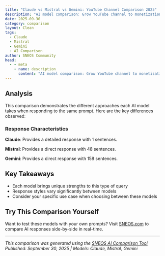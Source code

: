 ```yaml
---
title: "Claude vs Mistral vs Gemini: YouTube Channel Comparison 2025"
description: "AI model comparison: Grow YouTube channel to monetization - 1000 subscribers and 4000 hours..."
date: 2025-09-30
category: comparison
layout: Clean
tags:
  - Claude
  - Mistral
  - Gemini
  - AI Comparison
author: SNEOS Community
head:
  - - meta
    - name: description
      content: "AI model comparison: Grow YouTube channel to monetization - 1000 subscribers and 4000 hours..."
---
```


<ChatComparison
  title="Claude vs Mistral vs Gemini: YouTube Channel Comparison 2025"
  prompt="Grow YouTube channel to monetization - 1000 subscribers and 4000 hours"
  :responses='{
    "Claude": "Here\u0027s a strategic roadmap to reach YouTube monetization requirements:\n\n## Content Strategy\n\n**Define Your Niche**\n- Pick a specific topic you\u0027re passionate about\n- Research what\u0027s trending in your area of expertise\n- Create content that solves problems or entertains consistently\n\n**Content Planning**\n- Upload 2-3 times per week minimum\n- Batch create content to maintain consistency\n- Mix evergreen content with trending topics\n- Create series/playlists to increase watch time\n\n## Optimize for Discovery\n\n**SEO Basics**\n- Research keywords using TubeBuddy or VidIQ\n- Write compelling titles (under 60 characters)\n- Create detailed descriptions with keywords\n- Use 10-15 relevant tags\n- Design eye-catching thumbnails\n\n**Engagement Tactics**\n- Hook viewers in first 15 seconds\n- Ask questions to encourage comments\n- Use cards and end screens to promote other videos\n- Respond to comments within first few hours\n\n## Build Watch Time (4,000 hours)\n\n**Longer Content**\n- Aim for 8\u002B minute videos when possible\n- Create in-depth tutorials or discussions\n- Use storytelling to keep viewers engaged\n- Add chapters for better user experience\n\n**Playlist Strategy**\n- Group related videos together\n- Use compelling playlist titles\n- Auto-play feature increases total watch time\n\n## Grow Subscribers (1,000)\n\n**Community Building**\n- Post regularly on Community tab (when available)\n- Create subscriber-only content\n- Ask viewers to subscribe at natural points\n- Collaborate with similar-sized creators\n\n**Cross-Platform Promotion**\n- Share on social media platforms\n- Create YouTube Shorts for additional exposure\n- Engage in relevant Facebook groups/Reddit communities\n- Email list promotion if available\n\n## Timeline Expectations\n\n**Realistic Goals:**\n- Small channels: 6-18 months typically\n- Consistent posting: 2-3x per week minimum\n- Quality over quantity always wins\n\n**Track Progress:**\n- Monitor YouTube Analytics weekly\n- Focus on audience retention metrics\n- Adjust strategy based on what content performs best\n\n## Quick Wins\n\n- Create YouTube Shorts (they can go viral faster)\n- Jump on trending topics in your niche\n- Collaborate with other creators\n- Optimize old videos with better titles/thumbnails\n- Engage actively with your existing community\n\nWould you like me to elaborate on any specific aspect of growing your channel?",
    "Mistral": "Growing a YouTube channel to meet the monetization requirements of 1,000 subscribers and 4,000 watch hours can be a challenging but rewarding process. Here are some strategies to help you achieve these goals:\n\n### 1. **Content Strategy**\n- **Consistent Uploads:** Aim to upload videos on a consistent schedule, whether it\u0027s daily, weekly, or bi-weekly. Consistency helps build an audience.\n- **High-Quality Content:** Ensure your videos are well-produced with good audio and video quality. Invest in basic equipment if necessary.\n- **Engaging Topics:** Choose topics that are relevant and interesting to your target audience. Research trending topics and keywords.\n- **SEO Optimization:** Use relevant keywords in your video titles, descriptions, and tags to improve discoverability.\n\n### 2. **Audience Engagement**\n- **Interact with Viewers:** Respond to comments on your videos and engage with your audience on social media.\n- **Calls to Action:** Encourage viewers to like, comment, share, and subscribe. Use end screens and cards to promote other videos.\n- **Community Posts:** Use YouTube\u0027s Community tab to post updates, polls, and other engaging content.\n\n### 3. **Promotion and Marketing**\n- **Social Media:** Promote your videos on other social media platforms like Instagram, Facebook, Twitter, and TikTok.\n- **Collaborations:** Collaborate with other YouTubers in your niche to reach a wider audience.\n- **Email Marketing:** Build an email list and send out newsletters with updates and new video releases.\n- **Paid Advertising:** Consider using paid ads on platforms like Google Ads or Facebook Ads to reach a larger audience.\n\n### 4. **Analytics and Feedback**\n- **YouTube Analytics:** Use YouTube Analytics to understand what\u0027s working and what\u0027s not. Pay attention to metrics like watch time, audience retention, and viewer demographics.\n- **Feedback:** Ask for feedback from your audience and be open to making changes based on their suggestions.\n\n### 5. **Community Building**\n- **Engage with Comments:** Respond to comments on your videos and engage with your audience.\n- **Live Streams:** Use live streams to interact with your audience in real-time.\n- **Community Building:** Create a sense of community among your viewers by encouraging interaction and discussion.\n\n### 6. **Optimize for Watch Time**\n- **Longer Videos:** Consider making longer videos (10\u002B minutes) to increase watch time.\n- **Playlists:** Create playlists to keep viewers watching more of your content.\n- **Engaging Content:** Ensure your content is engaging from start to finish to keep viewers watching.\n\n### 7. **Monetization Preparation**\n- **AdSense Account:** Set up an AdSense account in advance so you\u0027re ready to monetize once you meet the requirements.\n- **Compliance:** Ensure your content complies with YouTube\u0027s community guidelines and terms of service.\n\n### 8. **Patience and Persistence**\n- **Stay Consistent:** Growing a YouTube channel takes time and consistency. Don\u0027t get discouraged if growth is slow.\n- **Adapt and Improve:** Continuously adapt your strategy based on what\u0027s working and what\u0027s not.\n\n### 9. **Diversify Content**\n- **Variety:** Offer a variety of content types (e.g., tutorials, reviews, vlogs, Q\u0026A sessions) to keep your audience engaged.\n- **Trends:** Stay updated with current trends and incorporate them into your content.\n\n### 10. **Networking**\n- **Join Communities:** Join YouTube communities and forums related to your niche to network with other creators.\n- **Attend Events:** Participate in YouTube events and meetups to connect with other creators and learn from their experiences.\n\nBy implementing these strategies, you can steadily grow your YouTube channel and reach the monetization threshold of 1,000 subscribers and 4,000 watch hours. Good luck!",
    "Gemini": "Okay, let\u0027s break down how to grow your YouTube channel to reach the monetization threshold of 1,000 subscribers and 4,000 valid public watch hours within the past 12 months. This is a marathon, not a sprint, so patience, consistency, and continuous improvement are key!\n\n**I. Planning \u0026 Strategy:**\n\n*   **1. Niche Down \u0026 Define Your Audience:**\n    *   **What are you passionate about?**  What do you genuinely enjoy creating content around? Your passion will shine through and make it easier to stay consistent.\n    *   **Who is your ideal viewer?**  Age, interests, problems they face, what they search for on YouTube?  The more specific you are, the better you can tailor your content.\n    *   **What problem do you solve for your audience?**  Do you entertain, educate, inform, inspire, or offer a unique perspective?\n    *   **Niche down:** Instead of just \u0022gaming,\u0022 try \u0022strategy games for beginners\u0022 or \u0022indie game reviews.\u0022 This helps you target a specific audience and appear in relevant searches.\n\n*   **2. Keyword Research is Critical:**\n    *   **YouTube Search Bar:**  Type in broad topics related to your niche. Pay attention to the suggested searches that appear.  These are what people are *actually* searching for.\n    *   **Google Keyword Planner:** Use this free tool (requires a Google Ads account) to research search volume for different keywords and find related keywords.\n    *   **TubeBuddy or VidIQ:** These are paid tools that offer more advanced keyword research, competitor analysis, and SEO optimization features.  They can be very valuable, especially in competitive niches.\n    *   **Keywords Everywhere:**  A free browser extension that shows search volume data directly on YouTube and Google search results.\n    *   **Focus on long-tail keywords:**  These are longer, more specific phrases (e.g., \u0022best budget gaming laptop for under $500\u0022). They often have less competition and can attract a more targeted audience.\n\n*   **3. Content Pillars \u0026 Content Calendar:**\n    *   **Content Pillars:** These are your main topic areas.  For example, if your niche is \u0022beginner gardening,\u0022 your pillars might be: \u0022planting,\u0022 \u0022watering,\u0022 \u0022pest control,\u0022 \u0022soil,\u0022 and \u0022tools.\u0022\n    *   **Content Calendar:**  Plan out your video ideas for the next month (or even longer).  This helps you stay organized, consistent, and ensures you\u0027re covering a variety of topics within your pillars.  A simple spreadsheet or Google Calendar works well.\n    *   **Balance Evergreen and Trending Content:** Evergreen content (tutorials, reviews, guides) has long-term value. Trending content can give you a short-term boost.\n    *   **Repurpose Content:**  Turn a long video into shorter clips for social media.  Turn a tutorial into a blog post.  Get the most out of your efforts.\n\n*   **4. Analyze Competitors:**\n    *   **Identify successful channels in your niche:**  What are they doing well?  What topics do they cover?  How do they engage with their audience?\n    *   **Don\u0027t copy, but learn:**  Use their success as inspiration.  Identify gaps in their content or ways you can offer a unique perspective.\n    *   **Pay attention to their thumbnails, titles, and descriptions:**  What makes them effective?\n    *   **Use tools like Social Blade to track their subscriber growth and view counts.**\n\n**II. Creating High-Quality Content:**\n\n*   **1. Video Production:**\n    *   **Audio is critical:**  Invest in a decent microphone (even a lavalier mic is better than your laptop\u0027s built-in mic).  Minimize background noise.\n    *   **Good lighting:**  Natural light is best.  If you\u0027re filming indoors, use softboxes or ring lights.\n    *   **Clear and steady video:**  Use a tripod or stabilizer.  Shoot in 1080p or 4K if possible.\n    *   **Engaging visuals:**  Use B-roll footage, screen recordings, animations, and graphics to keep viewers interested.\n    *   **Edit your videos:**  Cut out dead air, add transitions, and create a polished final product.  DaVinci Resolve (free) is a great option for video editing.\n\n*   **2. Compelling Content:**\n    *   **Hook viewers in the first 15 seconds:**  Tell them what the video is about and why they should keep watching.\n    *   **Deliver on your promise:**  Provide valuable information, entertainment, or whatever you promised in the title and thumbnail.\n    *   **Keep it concise:**  Respect your viewers\u0027 time.  Get to the point.\n    *   **Call to action:**  Ask viewers to like, comment, subscribe, and share your video.  Direct them to other videos on your channel.\n\n*   **3. Optimizing Your Videos (SEO):**\n    *   **Title:**  Include your main keyword.  Make it engaging and click-worthy. Keep it under 60 characters.\n    *   **Description:**  Write a detailed description that includes relevant keywords.  The first few sentences are the most important.  Include links to related videos, your social media, and other relevant resources.\n    *   **Tags:**  Use a variety of relevant keywords and phrases.  Use tools like TubeBuddy or VidIQ to find related tags.\n    *   **Thumbnails:**  Create custom thumbnails that are visually appealing and represent the content of your video.  Use bright colors, clear text, and eye-catching images.  Consistency is key.\n    *   **Closed Captions (CC):**  Adding captions can improve accessibility and help your videos rank higher in search.  YouTube can automatically generate captions, but it\u0027s best to review and edit them for accuracy.\n    *   **Cards and End Screens:** Use these to promote other videos and encourage viewers to subscribe.\n\n**III. Promotion \u0026 Engagement:**\n\n*   **1. Promote on Social Media:**\n    *   **Share your videos on all relevant social media platforms:**  Facebook, Twitter, Instagram, TikTok, etc.\n    *   **Tailor your content to each platform:**  Don\u0027t just post the same link everywhere.\n    *   **Engage with your followers:**  Respond to comments and messages.\n    *   **Use relevant hashtags.**\n    *   **Consider cross-promotion with other creators in your niche.**\n\n*   **2. Engage with Your Audience:**\n    *   **Respond to comments promptly:**  Show your viewers that you appreciate their feedback.\n    *   **Ask questions and encourage discussion:**  Create a community around your channel.\n    *   **Run contests and giveaways to incentivize engagement.**\n    *   **Create polls and Q\u0026A videos based on viewer questions.**\n    *   **Acknowledge comments/suggestions in your videos.**\n\n*   **3. Collaborate with Other YouTubers:**\n    *   **Find creators in your niche with a similar audience size.**\n    *   **Collaborate on videos, shoutouts, or guest appearances.**\n    *   **Cross-promote each other\u0027s channels.**\n\n*   **4. YouTube Analytics:**\n    *   **Track your progress:**  Use YouTube Analytics to see what\u0027s working and what\u0027s not.\n    *   **Pay attention to key metrics:**  Watch time, average view duration, audience retention, traffic sources, and demographics.\n    *   **Adjust your strategy based on the data:**  If a particular type of video is performing well, create more of that type of content.  If a video has low audience retention, figure out why and improve your editing or content.\n    *   **Optimize for Watch Time:** YouTube rewards channels with high watch time.  Keep people watching your videos for as long as possible.\n\n*   **5. Playlists:**\n    *   **Organize your videos into playlists by topic.**\n    *   **This encourages viewers to watch multiple videos in a row.**\n    *   **Optimize your playlist titles and descriptions with relevant keywords.**\n\n*   **6. Live Streams:**\n    *   **Live streams are a great way to engage with your audience in real-time.**\n    *   **Answer questions, demonstrate techniques, or just chat with your viewers.**\n    *   **Promote your live streams in advance.**\n    *   **Save your live streams as videos on your channel.**\n\n**IV. Building a Subscriber Base:**\n\n*   **1. Consistency:**  Upload videos on a regular schedule.  This tells viewers when to expect new content and encourages them to subscribe.\n*   **2. Quality over Quantity:**  Focus on creating high-quality videos that provide value to your audience.\n*   **3. Call to Action:**  Ask viewers to subscribe at the beginning and end of your videos.\n*   **4. Engage with Your Community:**  Respond to comments and messages.  Show your viewers that you care about them.\n*   **5. Create a Channel Trailer:**  This is a short video that introduces your channel to new viewers.\n\n**V. Key Takeaways for Reaching Monetization:**\n\n*   **Patience:** It takes time and effort to build a successful YouTube channel. Don\u0027t get discouraged if you don\u0027t see results immediately.\n*   **Consistency:** Upload videos on a regular schedule.\n*   **Quality:** Focus on creating high-quality content that provides value to your audience.\n*   **Engagement:** Interact with your audience and build a community around your channel.\n*   **SEO:** Optimize your videos for search.\n*   **Promotion:** Promote your videos on social media and other platforms.\n*   **Analysis:** Track your progress and adjust your strategy as needed.\n*   **Passion:** Love what you do! Your enthusiasm will shine through and attract viewers.\n*   **Don\u0027t Buy Subscribers/Watch Time:** This is against YouTube\u0027s terms of service and can get your channel penalized or even terminated.  It\u0027s also ineffective, as bought subscribers are unlikely to engage with your content.\n*   **Review YouTube\u0027s Monetization Policies:** Make sure your content complies with YouTube\u0027s policies on copyright, community guidelines, and advertiser-friendly content.\n\n**Example Strategy in Action (Gaming Niche):**\n\nLet\u0027s say you want to focus on \u0022Beginner-Friendly Strategy Games.\u0022\n\n1.  **Keyword Research:**  You discover keywords like \u0022best strategy games for beginners,\u0022 \u0022easy strategy games to learn,\u0022 \u0022beginner guide to [game title],\u0022 \u0022strategy games for casual gamers.\u0022\n2.  **Content Calendar:**\n    *   Week 1:  Video - \u0022Top 5 Strategy Games for Beginners (Easy to Learn!)\u0022  (Thumbnail:  Game title logos with \u0022Beginner Friendly\u0022)\n    *   Week 2:  Video - \u0022[Game Title] Beginner\u0027s Guide - Tips \u0026 Tricks for New Players\u0022 (Thumbnail:  In-game action shot with text \u0022Beginner Guide\u0022)\n    *   Week 3:  Video - \u0022How to Improve Your Strategy Game Skills - Simple Tips\u0022 (Thumbnail: Before/After gameplay screenshot)\n    *   Week 4:  Video - \u0022Strategy Game Mistakes Beginners Make (and How to Avoid Them!)\u0022 (Thumbnail: Red X over a common mistake)\n3.  **Promotion:** Share each video on gaming forums, Reddit (relevant subreddits), Discord servers, and your own social media accounts. Engage in discussions.  Use relevant hashtags like #strategygames #gaming #beginnergaming.\n4.  **Engagement:**  Respond to comments on your videos.  Ask viewers what games they\u0027d like to see covered.  Run a poll asking which strategy game they\u0027re struggling with the most.\n5.  **Collaboration:**  Reach out to smaller YouTubers who cover similar games and propose a collaboration video (e.g., \u0022Co-op Gameplay:  Beginner Tips\u0022 or \u0022Two Beginners Play [Game Title]\u0022).\n\nBy consistently creating valuable content, optimizing your videos for search, engaging with your audience, and promoting your channel, you can steadily grow your subscriber base and watch time and eventually reach the monetization threshold. Good luck!\n"
  }'
  published-date="17:15"
/>

## Analysis

This comparison demonstrates the different approaches each AI model takes when responding to the same prompt. Here are the key differences observed:

### Response Characteristics

**Claude**: Provides a detailed response with 1 sentences. 

**Mistral**: Provides a direct response with 48 sentences. 

**Gemini**: Provides a direct response with 158 sentences. 

## Key Takeaways

- Each model brings unique strengths to this type of query
- Response styles vary significantly between models
- Consider your specific use case when choosing between these models

## Try This Comparison Yourself

Want to test these models with your own prompts? Visit [SNEOS.com](https://sneos.com) to compare AI responses side-by-side in real-time.

---

*This comparison was generated using the [SNEOS AI Comparison Tool](https://sneos.com)*
*Published: September 30, 2025 | Models: Claude, Mistral, Gemini*
